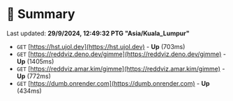 # 📖 Summary
Last updated: **29/9/2024, 12:49:32 PTG "Asia/Kuala_Lumpur"**

- `GET` [https://hst.ujol.dev](https://hst.ujol.dev) - **Up** (703ms)
- `GET` [https://reddviz.deno.dev/gimme](https://reddviz.deno.dev/gimme) - **Up** (1405ms)
- `GET` [https://reddviz.amar.kim/gimme](https://reddviz.amar.kim/gimme) - **Up** (772ms)
- `GET` [https://dumb.onrender.com](https://dumb.onrender.com) - **Up** (434ms)
